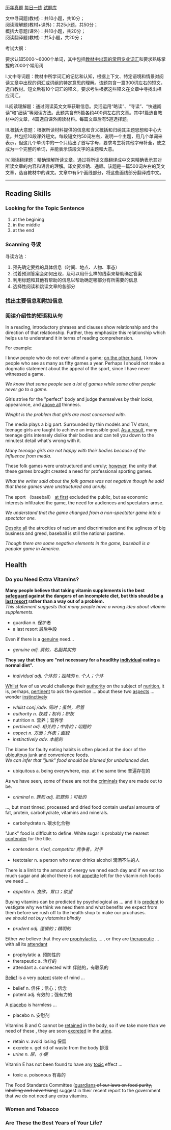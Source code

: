 [历年真题](https://wx.xisaiwang.com/tiku2/list-zt2025-1.html)
[每日一练](https://wx.xisaiwang.com/tiku2/list-dp2025-1.html)
[试题库](https://wx.xisaiwang.com/tiku2/list-stk2025-1.html)

文中寻词题(教材)：共10小题，共10分；<br />
阅读理解题(教材+课外)：共25小题，共50分；<br />
概括大意题(课外)：共10小题，共20分；<br />
阅读翻译题(教材)：共5小题，共20分；

考试大纲：

要求认知5000～6000个单词，其中包括<u>教材中出现的常用专业词汇</u>和要求熟练掌握的2000个常用词

Ⅰ.文中寻词题：教材中所学词汇的记忆和认知，根据上下文、特定语境和情景对阅读文章中出现的词汇或词组的特定意思的理解。该题包含一篇300词左右的短文，选自教材。短文后有10个词汇的释义。要求考生根据这些释义在文章中寻找出相应词汇。

Ⅱ.阅读理解题：通过阅读英文文章获取信息。灵活运用“略读”、“寻读”、“快速阅读”和“细读”等阅读方法。此题共含有5篇各约400词左右的文章。其中1篇选自教材中的文章，4篇选自课外阅读材料。每篇文章后有5道选择题。

Ⅲ.概括大意题：根据所读材料提供的信息和含义概括和归纳其主题思想和中心大意。共包括10段课外短文。每段短文约50词左右，说明一个主题，用几个单词来表示，但这几个单词中的一个只给出了首写字母，要求考生将其他字母补全，使之成为一个完整的单词，并能表示该段文字的主题和大意。

Ⅳ.阅读翻译题：精确理解所读文章。通过将所读文章翻译成中文来精确表示其对所读文章的内容和语言的理解。译文要准确、通顺。该题是一篇500词左右的英文文章，选自教材中的课文。文章中有5个画线部分，将这些画线部分翻译成中文。

---

## Reading Skills

### Looking for the Topic Sentence

1. at the begining
2. in the middle
3. at the end

### Scanning 寻读

寻读方法：
1. 预先确定要找的具体信息（时间、地点、人物、事态）
2. 试着预测答案会如何出现，及可以用什么样的线索来帮助确定答案
3. 利用标题和其他有帮助的信息以帮助确定哪部分有所需要的信息
4. 选择性阅读和跳读文章的各部分

### 找出主要信息和附加信息

### 阅读介绍性的短语和从句

In a reading, introductory phrases and clauses show relationship and the direction of that relationship. Further, they emphasize this relationship which helps us to understand it in terms of reading comprehension. 

For example:

I know people who do not ever attend a game; <u>on the other hand</u>, I know people who see as many as fifty games a year. Perhaps I should not make a dogmatic statement about the appeal of the sport, since I have never witnessed a game.

*We know that some people see a lot of games while some other people never go to a game.*

Girls strive for the "perfect" body and judge themselves by their looks, appearance, and <u>above all</u> thinness. 

*Weight is the problem that girls are most concerned with.*

The media plays a big part. Surrounded by thin models and TV stars, teenage girls are taught to achieve an impossible goal. <u>As a result</u>, many teenage girls intensely dislike their bodies and can tell you down to the minutest detail what's wrong with it. 

*Many teenage girls are not happy with their bodies because of the influence from media.*

These folk games were unstructured and unruly; <u>however</u>, the unity that these games brought created a need for professional sporting games. 

*What the writer said about the folk games was not negative though he said that these games were unstructured and unruly.*

The sport （baseball） <u>at first</u> excluded the public, but as economic interests infiltrated the game, the need for audiences and spectators arose.

*We understand that the game changed from a non-spectator game into a spectator one.*

<u>Despite all</u> the atrocities of racism and discrimination and the ugliness of big business and greed, baseball is still the national pastime. 

*Though there are some negative elements in the game, baseball is a popular game in America.*

## Health

### Do you Need Extra Vitamins?

**Many people believe that taking vitamin supplements is the best <u>safeguard</u> against the dangers of an incomplete diet, but this should be <u>a last resort</u> rather than a way out of a problem.**
<br/>*This statement suggests that many people have a wrong idea about vitamin supplements.*

- guardian n. 保护者
- a last resort 最后手段

Even if there is a <u>genuine</u> need...

- *genuine adj. 真的，名副其实的*

**They say that they are "not necessary for a headlthy <u>individual</u> eating a normal diet".**

- *individual adj. 个体的；独特的 n. 个人；个体*

<u>Whilst</u> few of us would challenge their <u>authority</u> on the subject of <u>nurition</u>, it is, perhaps, <u>pertinent</u> to ask the question ... about these two <u>aspects</u> ... wonder <u>instinctively</u>

- *whilst conj./adv. 同时；虽然，尽管*
- *authority n. 权威；权利；职权*
- nutrition n. 营养；营养学
- *pertinent adj. 相关的；中肯的；切题的*
- *aspect n. 方面；外表；面貌*
- *instinctively adv. 本能的*

The blame for faulty eating habits is often placed at the door of the <u>ubiquitous</u> junk and convenience foods.
<br/>*We can infer that "junk" food should be blamed for unbalanced diet.*

- ubiquitous a. being everywhere, esp. at the same time 普遍存在的

As we have seen, some of these are not the <u>criminals</u> they are made out to be.

- *criminal n. 罪犯 adj. 犯罪的；可耻的*

..., but most tinned, processed and dried food contain usefual amounts of fat, protein, carbohydrate, vitamins and minerals.

- carbohydrate n. 碳水化合物

"Junk" food is difficult to define. White sugar is probably the nearest <u>contender</u> for the title.

- *contender n. rival, competitor 竞争者，对手*

- teetotaler n. a person who never drinks alcohol 滴酒不沾的人

There is a limit to the amount of energy we nned each day and if we eat too much sugar and alcohol there is not <u>appetite</u> left for the vitamin rich foods we need ...

- *appetite n. 食欲，胃口；欲望*

Buying vitamins can be predicted by psychological as ... and it is <u>predent</u> to vestigate why we think we need them and what benefits we expect from them before we rush off to the health shop to make our pruchases.
<br/>*we should not buy viatamins blindly*

- *prudent adj. 谨慎的；精明的*


Either we believe that they are <u>prophylactic</u>, ... , or they are <u>therapeutic</u> ... with all its <u>attendant</u>

- prophylatic a. 预防性的
- therapeutic a. 治疗的
- attendant a. connected with 伴随的，有联系的

<u>Belief</u> is a very <u>potent</u> state of mind ...

- belief n. 信任；信心；信念
- potent adj. 有效的；强有力的

A <u>placebo</u> is harmless ...

- placebo n. 安慰剂

Vitamins B and C cannot be <u>retained</u> in the body, so if we take more than we need of these , they are soon <u>excreted</u> in the <u>urine</u>.

- retain v. avoid losing 保留
- excrete v. get rid of waste from the body 排泄
- *urine n. 尿，小便*

Vitamin E has not been found to have any <u>toxic</u> effect ...

- toxic a. poisonous 有毒的

The Food Standards Committee (<u>guardians</u><del> of our laws on food purity, labelling and advertising</del>) suggest in their recent report to the government that we do not need any extra vitamins.

### Women and Tobacco



### Are These the Best Years of Your Life?
